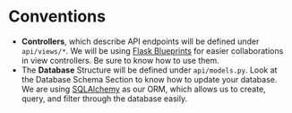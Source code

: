 # Conventions
- **Controllers**, which describe API endpoints will be defined under ``api/views/*``. We will be using [Flask Blueprints](http://flask.pocoo.org/docs/0.12/blueprints/) for easier collaborations in view controllers. Be sure to know how to use them. <br>
- The **Database** Structure will be defined under ``api/models.py``. Look at the Database Schema Section to know how to update your database. We are using [SQLAlchemy](http://docs.sqlalchemy.org/en/latest/) as our ORM, which allows us to create, query, and filter through the database easily. 